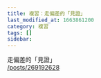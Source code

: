 ```yaml
---
title: 複習：走偏差的「見證」
last_modified_at: 1663861200
category: 複習
tags: []
sidebar: 
---
```


<p>走偏差的「見證」<br/>
<a href="/posts/269192628" target="_blank">/posts/269192628</a></p>
<p> </p>
